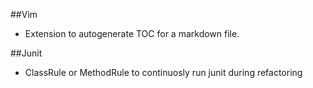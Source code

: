 
##Vim
* Extension to autogenerate TOC for a markdown file.


##Junit
* ClassRule or MethodRule to continuosly run junit during refactoring
